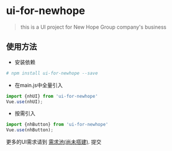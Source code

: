 # ui-for-newhope

> this is a UI project for New Hope Group company's business

## 使用方法

- 安装依赖
``` bash
# npm install ui-for-newhope --save
```

- 在main.js中全量引入
```js
import {nhUI} from 'ui-for-newhope'
Vue.use(nhUI);
```

- 按需引入
```js
import {nhButton} from 'ui-for-newhope'
Vue.use(nhButton);
```

更多的UI需求请到 [需求池(尚未搭建)](https://github.com/inobelieve/ui-for-newhope). 提交

